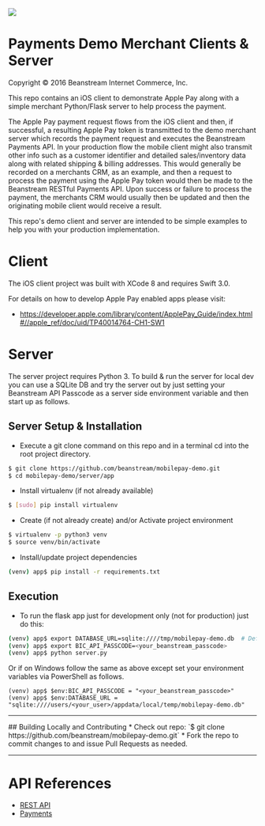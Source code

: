<img src="http://www.beanstream.com/wp-content/uploads/2015/08/Beanstream-logo.png" />

# Payments Demo Merchant Clients & Server

Copyright © 2016 Beanstream Internet Commerce, Inc.

This repo contains an iOS client to demonstrate Apple Pay along with a simple merchant Python/Flask server to help process the payment.

The Apple Pay payment request flows from the iOS client and then, if successful, a resulting Apple Pay token is transmitted to the demo merchant server  which records the payment request and executes the Beanstream Payments API. In your production flow the mobile client might also transmit other info such as a customer identifier and detailed sales/inventory data along with related shipping & billing addresses. This would generally be recorded on a merchants CRM, as an example, and then a request to process the payment using the Apple Pay token would then be made to the Beanstream RESTful Payments API. Upon success or failure to process the payment, the merchants CRM would usually then be updated and then the originating mobile client would receive a result.

This repo's demo client and server are intended to be simple examples to help you with your production implementation.

# Client

The iOS client project was built with XCode 8 and requires Swift 3.0.

For details on how to develop Apple Pay enabled apps please visit:
- https://developer.apple.com/library/content/ApplePay_Guide/index.html#//apple_ref/doc/uid/TP40014764-CH1-SW1

# Server

The server project requires Python 3. To build & run the server for local dev you can use a SQLite DB and try the server out by just setting your Beanstream API Passcode as a server side environment variable and then start up as follows.

## Server Setup & Installation

* Execute a git clone command on this repo and in a terminal cd into the root project directory.
```bash
$ git clone https://github.com/beanstream/mobilepay-demo.git
$ cd mobilepay-demo/server/app
```

* Install virtualenv (if not already available)
```bash
$ [sudo] pip install virtualenv
```

* Create (if not already create) and/or Activate project environment
```bash
$ virtualenv -p python3 venv
$ source venv/bin/activate
```

* Install/update project dependencies
```bash
(venv) app$ pip install -r requirements.txt
```

## Execution

* To run the flask app just for development only (not for production) just do this:
```bash
(venv) app$ export DATABASE_URL=sqlite:////tmp/mobilepay-demo.db  # Defaults to this and can be ommitted
(venv) app$ export BIC_API_PASSCODE=<your_beanstream_passcode>
(venv) app$ python server.py
```

Or if on Windows follow the same as above except set your environment variables via PowerShell as follows.
```
(venv) app$ $env:BIC_API_PASSCODE = "<your_beanstream_passcode>"
(venv) app$ $env:DATABASE_URL = "sqlite:////users/<your_user>/appdata/local/temp/mobilepay-demo.db"
```

---

<a name="contributing"/>
## Building Locally and Contributing
 * Check out repo: `$ git clone https://github.com/beanstream/mobilepay-demo.git`
 * Fork the repo to commit changes to and issue Pull Requests as needed.

---

# API References
* [REST API](http://developer.beanstream.com/documentation/rest-api-reference/)
* [Payments](http://developer.beanstream.com/documentation/take-payments/purchases/card/)
